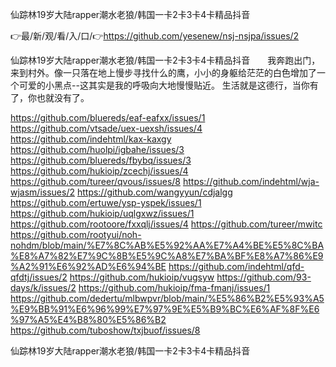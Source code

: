 仙踪林19岁大陆rapper潮水老狼/韩国一卡2卡3卡4卡精品抖音

👉最/新/观/看/入/口/👉https://github.com/yesenew/nsj-nsjpa/issues/2

仙踪林19岁大陆rapper潮水老狼/韩国一卡2卡3卡4卡精品抖音　　我奔跑出门，来到村外。像一只落在地上慢步寻找什么的鹰，小小的身躯给茫茫的白色增加了一个可爱的小黑点--这其实是我的呼吸向大地慢慢贴近。
生活就是这德行，当你有了，你也就没有了。


https://github.com/bluereds/eaf-eafxx/issues/1
https://github.com/vtsade/uex-uexsh/issues/4
https://github.com/indehtml/kax-kaxgy
https://github.com/huolpi/igbahe/issues/3
https://github.com/bluereds/fbybq/issues/3
https://github.com/hukioip/zcechj/issues/4
https://github.com/tureer/qvous/issues/8
https://github.com/indehtml/wja-wjasm/issues/2
https://github.com/wangyyun/cdjalgg
https://github.com/ertuwe/ysp-yspek/issues/1
https://github.com/hukioip/uqlgxwz/issues/1
https://github.com/rootoore/fxxqlj/issues/4
https://github.com/tureer/mwitc
https://github.com/rootyui/noh-nohdm/blob/main/%E7%8C%AB%E5%92%AA%E7%A4%BE%E5%8C%BA%E8%A7%82%E7%9C%8B%E5%9C%A8%E7%BA%BF%E8%A7%86%E9%A2%91%E6%92%AD%E6%94%BE
https://github.com/indehtml/qfd-qfdtj/issues/2
https://github.com/hukioip/vugsyw
https://github.com/93-days/k/issues/2
https://github.com/hukioip/fma-fmanj/issues/1
https://github.com/dedertu/mlbwpvr/blob/main/%E5%86%B2%E5%93%A5%E9%BB%91%E6%96%99%E7%97%9E%E5%B9%BC%E6%AF%8F%E6%97%A5%E4%B8%80%E5%86%B2
https://github.com/tuboshow/txjbuof/issues/8

仙踪林19岁大陆rapper潮水老狼/韩国一卡2卡3卡4卡精品抖音
